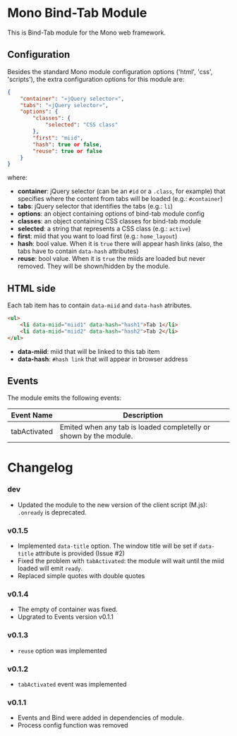 Mono Bind-Tab Module
==================

This is Bind-Tab module for the Mono web framework.

Configuration
-------------

Besides the standard Mono module configuration options ('html', 'css', 'scripts'), the extra configuration options for this module are:

```JSON
{
    "container": "«jQuery selector»",
    "tabs": "«jQuery selector»",
    "options": {
        "classes": {
            "selected": "CSS class"
        },
        "first": "miid",
        "hash": true or false,
        "reuse": true or false
    }
}
```

where:

  * **container**: jQuery selector (can be an `#id` or a `.class`, for example) that specifies where the content from tabs will be loaded (e.g.: `#container`)
  * **tabs**: jQuery selector that identifies the tabs (e.g.: `li`)
  * **options**: an object containing options of bind-tab module config
  * **classes**: an object containing CSS classes for bind-tab module
  * **selected**: a string that represents a CSS class (e.g.: `active`)
  * **first**: miid that you want to load first (e.g.: `home_layout`)
  * **hash**: bool value. When it is `true` there will appear hash links (also, the tabs have to contain `data-hash` attributes)
  * **reuse**: bool value. When it is `true` the miids are loaded but never removed. They will be shown/hidden by the module.

HTML side
---------
Each tab item has to contain `data-miid` and `data-hash` atributes.
```HTML
<ul>
    <li data-miid="miid1" data-hash="hash1">Tab 1</li>
    <li data-miid="miid2" data-hash="hash2">Tab 2</li>
</ul>
```
  * **data-miid**: miid that will be linked to this tab item
  * **data-hash**: `#hash link` that will appear in browser address

Events
------

The module emits the following events:
<table>
   <thead>
     <tr>
       <th>
         <div>Event Name</div>
       </th>
       <th>
         <div>Description</div>
       </th>
     </tr>
   </thead>
   <tbody>
     <tr>
       <td>tabActivated</td>
       <td>Emited when any tab is loaded completelly or shown by the module.</td>
     </tr>
   </tbody>
 </table>

# Changelog

### dev
 - Updated the module to the new version of the client script (M.js): `.onready` is deprecated.

### v0.1.5
 - Implemented `data-title` option. The window title will be set if `data-title` attribute is provided (Issue #2)
 - Fixed the problem with `tabActivated`: the module will wait until the miid loaded will emit `ready`.
 - Replaced simple quotes with double quotes

### v0.1.4
 - The empty of container was fixed.
 - Upgrated to Events version v0.1.1

### v0.1.3
 - `reuse` option was implemented

### v0.1.2
 - `tabActivated` event was implemented

### v0.1.1
 - Events and Bind were added in dependencies of module.
 - Process config function was removed

